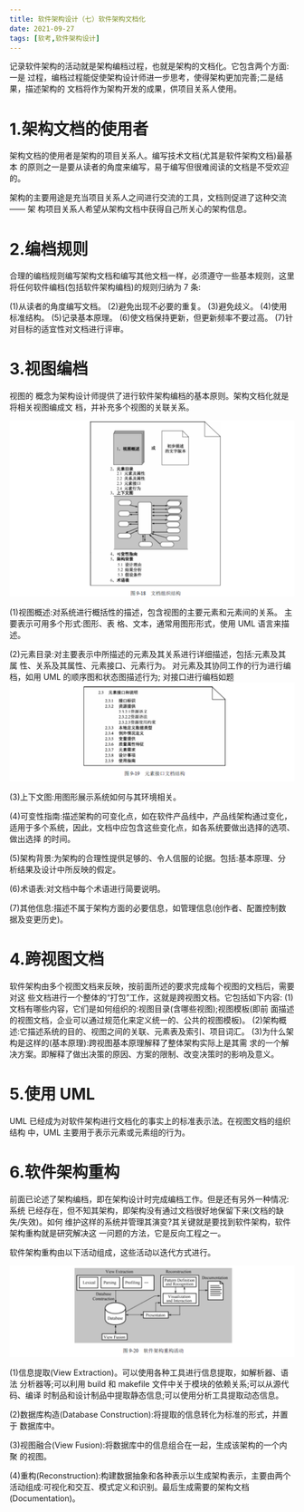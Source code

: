 ```yaml
---
title: 软件架构设计（七）软件架构文档化
date: 2021-09-27
tags: [软考,软件架构设计]
---
```



记录软件架构的活动就是架构编档过程，也就是架构的文档化。它包含两个方面:一是 过程，编档过程能促使架构设计师进一步思考，使得架构更加完善;二是结果，描述架构的 文档将作为架构开发的成果，供项目关系人使用。

# 1.架构文档的使用者
架构文档的使用者是架构的项目关系人。编写技术文档(尤其是软件架构文档)最基本 的原则之一是要从读者的角度来编写，易于编写但很难阅读的文档是不受欢迎的。

架构的主要用途是充当项目关系人之间进行交流的工具，文档则促进了这种交流—— 架 构项目关系人希望从架构文档中获得自己所关心的架构信息。

# 2.编档规则

合理的编档规则编写架构文档和编写其他文档一样，必须遵守一些基本规则，这里 将任何软件编档(包括软件架构编档)的规则归纳为 7 条:

(1)从读者的角度编写文档。 
(2)避免出现不必要的重复。 
(3)避免歧义。
(4)使用标准结构。
(5)记录基本原理。 
(6)使文档保持更新，但更新频率不要过高。 
(7)针对目标的适宜性对文档进行评审。

# 3.视图编档
视图的 概念为架构设计师提供了进行软件架构编档的基本原则。架构文档化就是将相关视图编成文 档，并补充多个视图的关联关系。

![](/images/ruankao/6-48.png)

(1)视图概述:对系统进行概括性的描述，包含视图的主要元素和元素间的关系。
主要表示可用多个形式:图形、表 格、文本，通常用图形形式，使用 UML 语言来描述。

(2)元素目录:对主要表示中所描述的元素及其关系进行详细描述，包括:元素及其 属 性、关系及其属性、元素接口、元素行为。
对元素及其协同工作的行为进行编档，如用 UML 的顺序图和状态图描述行为;
对接口进行编档如题
![](/images/ruankao/6-49.png)

(3)上下文图:用图形展示系统如何与其环境相关。

(4)可变性指南:描述架构的可变化点，如在软件产品线中，产品线架构通过变化， 适用于多个系统，因此，文档中应包含这些变化点，如各系统要做出选择的选项、做出选择 的时间。

(5)架构背景:为架构的合理性提供足够的、令人信服的论据。包括:基本原理、分 析结果及设计中所反映的假定。

(6)术语表:对文档中每个术语进行简要说明。

(7)其他信息:描述不属于架构方面的必要信息，如管理信息(创作者、配置控制数 据及变更历史)。


# 4.跨视图文档
软件架构由多个视图文档来反映，按前面所述的要求完成每个视图的文档后，需要对这 些文档进行一个整体的“打包”工作，这就是跨视图文档。它包括如下内容:
(1)文档有哪些内容，它们是如何组织的:视图目录(含哪些视图);视图模板(即前 面描述的视图文档，企业可以通过规范化来定义统一的、公共的视图模板)。
(2)架构概述:它描述系统的目的、视图之间的关联、元素表及索引、项目词汇。
(3)为什么架构是这样的(基本原理):跨视图基本原理解释了整体架构实际上是其需 求的一个解决方案。即解释了做出决策的原因、方案的限制、改变决策时的影响及意义。

# 5.使用 UML
UML 已经成为对软件架构进行文档化的事实上的标准表示法。在视图文档的组织结构 中，UML 主要用于表示元素或元素组的行为。

# 6.软件架构重构
前面已论述了架构编档，即在架构设计时完成编档工作。但是还有另外一种情况:系统
已经存在，但不知其架构，即架构没有通过文档很好地保留下来(文档的缺失/失效)。如何 维护这样的系统并管理其演变?其关键就是要找到软件架构，软件架构重构就是研究解决这 一问题的方法，它是反向工程之一。


软件架构重构由以下活动组成，这些活动以迭代方式进行。

![](/images/ruankao/6-50.png)

(1)信息提取(View Extraction)。可以使用各种工具进行信息提取，如解析器、语法 分析器等;可以利用 build 和 makefile 文件中关于模块的依赖关系;可以从源代码、编译 时制品和设计制品中提取静态信息;可以使用分析工具提取动态信息。

(2)数据库构造(Database Construction):将提取的信息转化为标准的形式，并置于 数据库中。

(3)视图融合(View Fusion):将数据库中的信息组合在一起，生成该架构的一个内聚 的视图。

(4)重构(Reconstruction):构建数据抽象和各种表示以生成架构表示，主要由两个活动组成:可视化和交互、模式定义和识别。最后生成需要的架构文档(Documentation)。